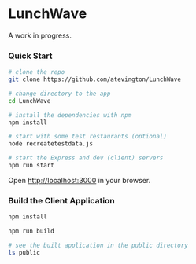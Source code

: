 # LunchWave

A work in progress.

### Quick Start

```sh
# clone the repo
git clone https://github.com/atevington/LunchWave

# change directory to the app
cd LunchWave

# install the dependencies with npm
npm install

# start with some test restaurants (optional)
node recreatetestdata.js

# start the Express and dev (client) servers
npm run start
```

Open [http://localhost:3000](http://localhost:3000) in your browser.

### Build the Client Application

```sh
npm install

npm run build

# see the built application in the public directory
ls public
```

